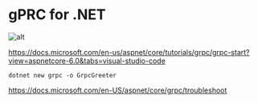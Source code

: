 # gPRC for .NET

![alt](https://lh3.googleusercontent.com/po_JLnNNjHUaJqBlVf6BRqFWj2jzxCuCcGaLol4ho38UnhnKprQipoHJkRnvDdznnCxQxbr050yUEkFuikhbk_NxvtSwUN1W2V3VsA-I_Bfa71WrpSRkSkidnJpgDUbgXG2t-deT=s1600)

https://docs.microsoft.com/en-us/aspnet/core/tutorials/grpc/grpc-start?view=aspnetcore-6.0&tabs=visual-studio-code

`dotnet new grpc -o GrpcGreeter`

https://docs.microsoft.com/en-US/aspnet/core/grpc/troubleshoot

